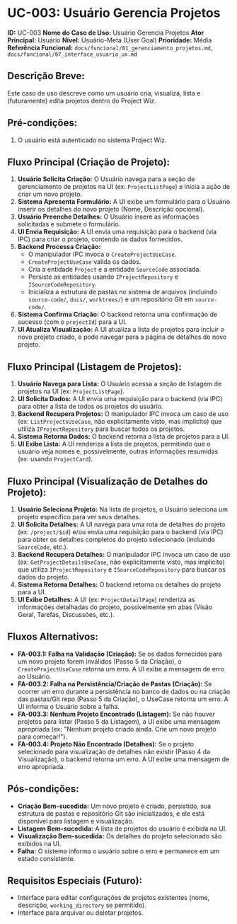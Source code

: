 # UC-003: Usuário Gerencia Projetos

**ID:** UC-003
**Nome do Caso de Uso:** Usuário Gerencia Projetos
**Ator Principal:** Usuário
**Nível:** Usuário-Meta (User Goal)
**Prioridade:** Média
**Referência Funcional:** `docs/funcional/01_gerenciamento_projetos.md`, `docs/funcional/07_interface_usuario_ux.md`

## Descrição Breve:
Este caso de uso descreve como um usuário cria, visualiza, lista e (futuramente) edita projetos dentro do Project Wiz.

## Pré-condições:
1.  O usuário está autenticado no sistema Project Wiz.

## Fluxo Principal (Criação de Projeto):
1.  **Usuário Solicita Criação:** O Usuário navega para a seção de gerenciamento de projetos na UI (ex: `ProjectListPage`) e inicia a ação de criar um novo projeto.
2.  **Sistema Apresenta Formulário:** A UI exibe um formulário para o Usuário inserir os detalhes do novo projeto (Nome, Descrição opcional).
3.  **Usuário Preenche Detalhes:** O Usuário insere as informações solicitadas e submete o formulário.
4.  **UI Envia Requisição:** A UI envia uma requisição para o backend (via IPC) para criar o projeto, contendo os dados fornecidos.
5.  **Backend Processa Criação:**
    *   O manipulador IPC invoca o `CreateProjectUseCase`.
    *   `CreateProjectUseCase` valida os dados.
    *   Cria a entidade `Project` e a entidade `SourceCode` associada.
    *   Persiste as entidades usando `IProjectRepository` e `ISourceCodeRepository`.
    *   Inicializa a estrutura de pastas no sistema de arquivos (incluindo `source-code/`, `docs/`, `worktrees/`) e um repositório Git em `source-code/`.
6.  **Sistema Confirma Criação:** O backend retorna uma confirmação de sucesso (com o `projectId`) para a UI.
7.  **UI Atualiza Visualização:** A UI atualiza a lista de projetos para incluir o novo projeto criado, e pode navegar para a página de detalhes do novo projeto.

## Fluxo Principal (Listagem de Projetos):
1.  **Usuário Navega para Lista:** O Usuário acessa a seção de listagem de projetos na UI (ex: `ProjectListPage`).
2.  **UI Solicita Dados:** A UI envia uma requisição para o backend (via IPC) para obter a lista de todos os projetos do usuário.
3.  **Backend Recupera Projetos:** O manipulador IPC invoca um caso de uso (ex: `ListProjectsUseCase`, não explicitamente visto, mas implícito) que utiliza `IProjectRepository` para buscar todos os projetos.
4.  **Sistema Retorna Dados:** O backend retorna a lista de projetos para a UI.
5.  **UI Exibe Lista:** A UI renderiza a lista de projetos, permitindo que o usuário veja nomes e, possivelmente, outras informações resumidas (ex: usando `ProjectCard`).

## Fluxo Principal (Visualização de Detalhes do Projeto):
1.  **Usuário Seleciona Projeto:** Na lista de projetos, o Usuário seleciona um projeto específico para ver seus detalhes.
2.  **UI Solicita Detalhes:** A UI navega para uma rota de detalhes do projeto (ex: `/project/$id`) e/ou envia uma requisição para o backend (via IPC) para obter os detalhes completos do projeto selecionado (incluindo `SourceCode`, etc.).
3.  **Backend Recupera Detalhes:** O manipulador IPC invoca um caso de uso (ex: `GetProjectDetailsUseCase`, não explicitamente visto, mas implícito) que utiliza `IProjectRepository` e `ISourceCodeRepository` para buscar os dados do projeto.
4.  **Sistema Retorna Detalhes:** O backend retorna os detalhes do projeto para a UI.
5.  **UI Exibe Detalhes:** A UI (ex: `ProjectDetailPage`) renderiza as informações detalhadas do projeto, possivelmente em abas (Visão Geral, Tarefas, Discussões, etc.).

## Fluxos Alternativos:
*   **FA-003.1: Falha na Validação (Criação):** Se os dados fornecidos para um novo projeto forem inválidos (Passo 5 da Criação), o `CreateProjectUseCase` retorna um erro. A UI exibe a mensagem de erro ao Usuário.
*   **FA-003.2: Falha na Persistência/Criação de Pastas (Criação):** Se ocorrer um erro durante a persistência no banco de dados ou na criação das pastas/Git repo (Passo 5 da Criação), o UseCase retorna um erro. A UI informa o Usuário sobre a falha.
*   **FA-003.3: Nenhum Projeto Encontrado (Listagem):** Se não houver projetos para listar (Passo 5 da Listagem), a UI exibe uma mensagem apropriada (ex: "Nenhum projeto criado ainda. Crie um novo projeto para começar!").
*   **FA-003.4: Projeto Não Encontrado (Detalhes):** Se o projeto selecionado para visualização de detalhes não existir (Passo 4 da Visualização), o backend retorna um erro. A UI exibe uma mensagem de erro apropriada.

## Pós-condições:
*   **Criação Bem-sucedida:** Um novo projeto é criado, persistido, sua estrutura de pastas e repositório Git são inicializados, e ele está disponível para listagem e visualização.
*   **Listagem Bem-sucedida:** A lista de projetos do usuário é exibida na UI.
*   **Visualização Bem-sucedida:** Os detalhes do projeto selecionado são exibidos na UI.
*   **Falha:** O sistema informa o usuário sobre o erro e permanece em um estado consistente.

## Requisitos Especiais (Futuro):
*   Interface para editar configurações de projetos existentes (nome, descrição, `working_directory` se permitido).
*   Interface para arquivar ou deletar projetos.
